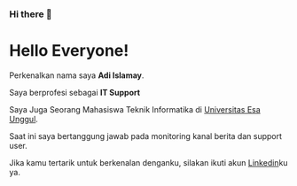 ### Hi there 👋

# Hello Everyone! 

Perkenalkan nama saya **Adi Islamay**.

Saya berprofesi sebagai **IT Support** 

Saya Juga Seorang Mahasiswa Teknik Informatika di [Universitas Esa Unggul](https://www.esaunggul.ac.id).

Saat ini saya bertanggung jawab pada monitoring kanal berita dan support user.

Jika kamu tertarik untuk berkenalan denganku, silakan ikuti akun [Linkedin](https://www.linkedin.com/in/adiislamayvm/)ku ya.




